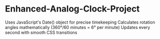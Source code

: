 # Enhanced-Analog-Clock-Project
Uses JavaScript's Date() object for precise timekeeping  Calculates rotation angles mathematically (360°/60 minutes = 6° per minute)  Updates every second with smooth CSS transitions
